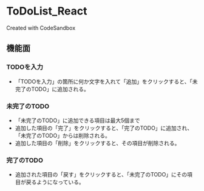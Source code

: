 # ToDoList_React
Created with CodeSandbox

## 機能面
### TODOを入力
- 「TODOを入力」の箇所に何か文字を入れて「追加」をクリックすると、「未完了のTODO」に追加される。

### 未完了のTODO
- 「未完了のTODO」に追加できる項目は最大5個まで
- 追加した項目の「完了」をクリックすると、「完了のTODO」に追加され、「未完了のTODO」からは削除される。
- 追加した項目の「削除」をクリックすると、その項目が削除される。

### 完了のTODO
- 追加された項目の「戻す」をクリックすると、「未完了のTODO」にその項目が戻るようになっている。
